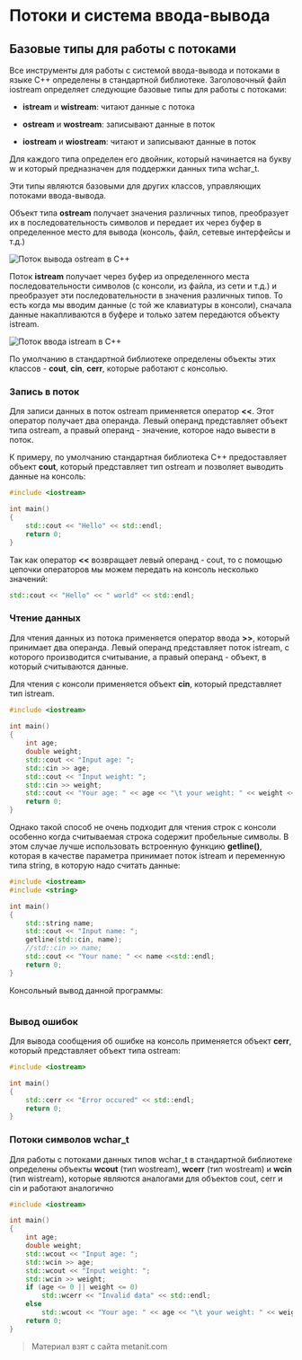 # Потоки и система ввода-вывода

## Базовые типы для работы с потоками

Все инструменты для работы с системой ввода-вывода и потоками в языке С++ определены в стандартной библиотеке. Заголовочный файл iostream определяет следующие базовые типы для работы с потоками:

- **istream** и **wistream**: читают данные с потока

- **ostream** и **wostream**: записывают данные в поток

- **iostream** и **wiostream**: читают и записывают данные в поток

Для каждого типа определен его двойник, который начинается на букву w и который предназначен для поддержки данных типа wchar_t.

Эти типы являются базовыми для других классов, управляющих потоками ввода-вывода.

Объект типа **ostream** получает значения различных типов, преобразует их в последовательность символов и передает их через буфер в определенное место для вывода (консоль, файл, сетевые интерфейсы и т.д.)

![Поток вывода ostream в С++](https://metanit.com/cpp/tutorial/pics/8.1.png)

Поток **istream** получает через буфер из определенного места последовательности символов (с консоли, из файла, из сети и т.д.) и преобразует эти последовательности в значения различных типов. То есть когда мы вводим данные (с той же клавиатуры в консоли), сначала данные накапливаются в буфере и только затем передаются объекту istream.

![Поток ввода istream в С++](https://metanit.com/cpp/tutorial/pics/8.2.png)

По умолчанию в стандартной библиотеке определены объекты этих классов - **cout**, **cin**, **cerr**, которые работают с консолью.

### Запись в поток

Для записи данных в поток ostream применяется оператор **<<**. Этот оператор получает два операнда. Левый операнд представляет объект типа ostream, а правый операнд - значение, которое надо вывести в поток.

К примеру, по умолчанию стандартная библиотека C++ предоставляет объект **cout**, который представляет тип ostream и позволяет выводить данные на консоль:

```cpp
#include <iostream>

int main()
{
    std::cout << "Hello" << std::endl;
    return 0;
}
```

Так как оператор **<<** возвращает левый операнд - cout, то с помощью цепочки операторов мы можем передать на консоль несколько значений:

```cpp
std::cout << "Hello" << " world" << std::endl;
```

### Чтение данных

Для чтения данных из потока применяется оператор ввода **>>**, который принимает два операнда. Левый операнд представляет поток istream, с которого производится считывание, а правый операнд - объект, в который считываются данные.

Для чтения с консоли применяется объект **cin**, который представляет тип istream.

```cpp
#include <iostream>
 
int main()
{   
    int age;
    double weight;
    std::cout << "Input age: ";
    std::cin >> age;
    std::cout << "Input weight: ";
    std::cin >> weight;
    std::cout << "Your age: " << age << "\t your weight: " << weight << std::endl;
    return 0;
}
```

Однако такой способ не очень подходит для чтения строк с консоли особенно когда считываемая строка содержит пробельные символы. В этом случае лучше использовать встроенную функцию **getline()**, которая в качестве параметра принимает поток istream и переменную типа string, в которую надо считать данные:

```cpp
#include <iostream>
#include <string>

int main()
{
    std::string name;
    std::cout << "Input name: ";
    getline(std::cin, name);
    //std::cin >> name;
    std::cout << "Your name: " << name <<std::endl;
    return 0;
}
```

Консольный вывод данной программы:

```

```

### Вывод ошибок

Для вывода сообщения об ошибке на консоль применяется объект **cerr**, который представляет объект типа ostream:

```cpp
#include <iostream>

int main()
{
    std::cerr << "Error occured" << std::endl;
    return 0;
}
```

### Потоки символов wchar_t

Для работы с потоками данных типов wchar_t в стандартной библиотеке определены объекты **wcout** (тип wostream), **wcerr** (тип wostream) и **wcin** (тип wistream), которые являются аналогами для объектов cout, cerr и cin и работают аналогично

```cpp
#include <iostream>

int main()
{
    int age;
    double weight;
    std::wcout << "Input age: ";
    std::wcin >> age;
    std::wcout << "Input weight: ";
    std::wcin >> weight;
    if (age <= 0 || weight <= 0)
        std::wcerr << "Invalid data" << std::endl;
    else
        std::wcout << "Your age: " << age << "\t your weight: " << weight << std::endl;
    return 0;
}
```


> Материал взят с сайта metanit.com